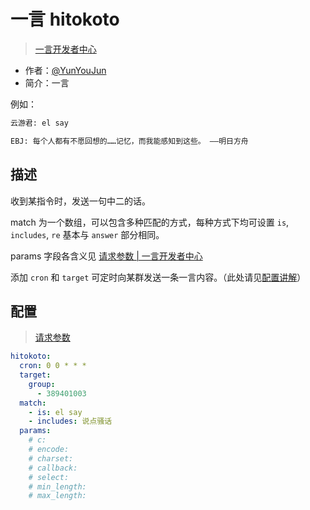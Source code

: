 # 一言 hitokoto

> [一言开发者中心](https://developer.hitokoto.cn/)

- 作者：[@YunYouJun](https://github.com/YunYouJun)
- 简介：一言

例如：

```md
云游君: el say

EBJ: 每个人都有不愿回想的……记忆，而我能感知到这些。 ——明日方舟
```

## 描述

收到某指令时，发送一句中二的话。

match 为一个数组，可以包含多种匹配的方式，每种方式下均可设置 `is`, `includes`, `re` 基本与 `answer` 部分相同。

params 字段各含义见 [请求参数 | 一言开发者中心](https://developer.hitokoto.cn/sentence/)

添加 `cron` 和 `target` 可定时向某群发送一条一言内容。（此处请见[配置讲解](https://docs.bot.elpsy.cn/js/config.html#定时任务)）

## 配置

> [请求参数](https://developer.hitokoto.cn/sentence/#%E8%AF%B7%E6%B1%82%E5%8F%82%E6%95%B0)

```yaml
hitokoto:
  cron: 0 0 * * *
  target:
    group:
      - 389401003
  match:
    - is: el say
    - includes: 说点骚话
  params:
    # c:
    # encode:
    # charset:
    # callback:
    # select:
    # min_length:
    # max_length:
```
